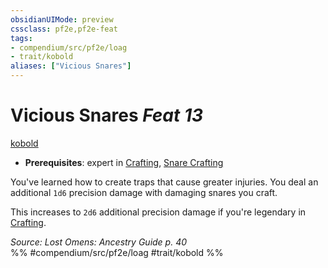 ```yaml
---
obsidianUIMode: preview
cssclass: pf2e,pf2e-feat
tags:
- compendium/src/pf2e/loag
- trait/kobold
aliases: ["Vicious Snares"]
---
```

# Vicious Snares  *Feat 13*  
[kobold](rules/traits/kobold-b1.md "Kobold Ancestry & Heritage Trait")  

- **Prerequisites**: expert in [Crafting](compendium/skills.md#Crafting), [Snare Crafting](compendium/feats/snare-crafting.md)

You've learned how to create traps that cause greater injuries. You deal an additional `1d6` precision damage with damaging snares you craft.

This increases to `2d6` additional precision damage if you're legendary in [Crafting](compendium/skills.md#Crafting).

*Source: Lost Omens: Ancestry Guide p. 40*  
%% #compendium/src/pf2e/loag #trait/kobold %%